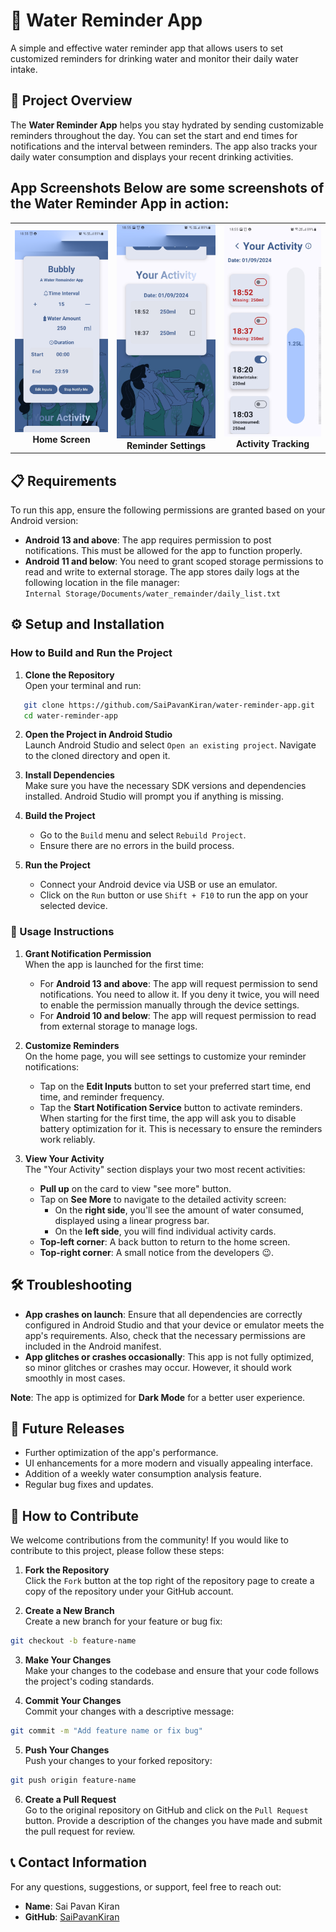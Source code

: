 
# 🚰 Water Reminder App

A simple and effective water reminder app that allows users to set customized reminders for drinking water and monitor their daily water intake.

## 📝 Project Overview

The **Water Reminder App** helps you stay hydrated by sending customizable reminders throughout the day. You can set the start and end times for notifications and the interval between reminders. The app also tracks your daily water consumption and displays your recent drinking activities.

## App Screenshots Below are some screenshots of the Water Reminder App in action: 

<div align="center"> <table> <tr> <td align="center"> <img src="Screenshot_20240901-185518_Bubbly.jpg" alt="Home Screen" width="250" /> <br /> <strong>Home Screen</strong> </td> <td align="center"> <img src="Screenshot_20240901-185524_Bubbly.jpg" alt="Reminder Settings" width="250" /> <br /> <strong>Reminder Settings</strong> </td> <td align="center"> <img src="Screenshot_20240901-185558_Bubbly.jpg" alt="Activity Tracking" width="250" /> <br /> <strong>Activity Tracking</strong> </td> </tr> </table> </div>

## 📋 Requirements

To run this app, ensure the following permissions are granted based on your Android version:

- **Android 13 and above**: The app requires permission to post notifications. This must be allowed for the app to function properly.
- **Android 11 and below**: You need to grant scoped storage permissions to read and write to external storage. The app stores daily logs at the following location in the file manager:  
  `Internal Storage/Documents/water_remainder/daily_list.txt`

## ⚙️ Setup and Installation

### How to Build and Run the Project

1. **Clone the Repository**  
   Open your terminal and run:
```bash
   git clone https://github.com/SaiPavanKiran/water-reminder-app.git
   cd water-reminder-app
```

2. **Open the Project in Android Studio**  
    Launch Android Studio and select `Open an existing project`. Navigate to the cloned directory and open it.
    
3. **Install Dependencies**  
    Make sure you have the necessary SDK versions and dependencies installed. Android Studio will prompt you if anything is missing.
    
4. **Build the Project**
    
    - Go to the `Build` menu and select `Rebuild Project`.
    - Ensure there are no errors in the build process.
5. **Run the Project**
    
    - Connect your Android device via USB or use an emulator.
    - Click on the `Run` button or use `Shift + F10` to run the app on your selected device.

### 🚀 Usage Instructions

1. **Grant Notification Permission**  
    When the app is launched for the first time:
    - For **Android 13 and above**: The app will request permission to send notifications. You need to allow it. If you deny it twice, you will need to enable the permission manually through the device settings.
    - For **Android 10 and below**: The app will request permission to read from external storage to manage logs.

2. **Customize Reminders**  
    On the home page, you will see settings to customize your reminder notifications:
    - Tap on the **Edit Inputs** button to set your preferred start time, end time, and reminder frequency.
    - Tap the **Start Notification Service** button to activate reminders. When starting for the first time, the app will ask you to disable battery optimization for it. This is necessary to ensure the reminders work reliably.
    
3. **View Your Activity**  
    The "Your Activity" section displays your two most recent activities:
    - **Pull up** on the card to view  "see more" button.
    - Tap on **See More** to navigate to the detailed activity screen:
        - On the **right side**, you'll see the amount of water consumed, displayed using a linear progress bar.
        - On the **left side**, you will find individual activity cards.
    - **Top-left corner**: A back button to return to the home screen.
    - **Top-right corner**: A small notice from the developers 😉.

## 🛠️ Troubleshooting

- **App crashes on launch**: Ensure that all dependencies are correctly configured in Android Studio and that your device or emulator meets the app's requirements. Also, check that the necessary permissions are included in the Android manifest.
- **App glitches or crashes occasionally**: This app is not fully optimized, so minor glitches or crashes may occur. However, it should work smoothly in most cases.

**Note**: The app is optimized for **Dark Mode** for a better user experience.

## 🔮 Future Releases

- Further optimization of the app's performance.
- UI enhancements for a more modern and visually appealing interface.
- Addition of a weekly water consumption analysis feature.
- Regular bug fixes and updates.

## 🤝 How to Contribute

We welcome contributions from the community! If you would like to contribute to this project, please follow these steps:

1. **Fork the Repository**  
    Click the `Fork` button at the top right of the repository page to create a copy of the repository under your GitHub account.
    
2. **Create a New Branch**  
    Create a new branch for your feature or bug fix:

```bash
git checkout -b feature-name
```

3. **Make Your Changes**  
    Make your changes to the codebase and ensure that your code follows the project's coding standards.
    
4. **Commit Your Changes**  
    Commit your changes with a descriptive message:

```bash
git commit -m "Add feature name or fix bug"
```

5. **Push Your Changes**  
	Push your changes to your forked repository:

```bash
git push origin feature-name
```

6. **Create a Pull Request**  
	Go to the original repository on GitHub and click on the `Pull Request` button. Provide a description of the changes you have made and submit the pull request for review.

## 📞 Contact Information

For any questions, suggestions, or support, feel free to reach out:

- **Name**: Sai Pavan Kiran
- **GitHub**: [SaiPavanKiran](https://github.com/SaiPavanKiran)









